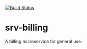 [![Build Status](https://travis-ci.org/eloylp/srv-billing.svg?branch=master)](https://travis-ci.org/eloylp/srv-billing)

# srv-billing
A billing microservice for general use.
